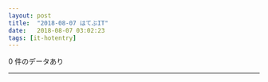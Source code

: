 ```yaml
---
layout: post
title:  "2018-08-07 はてぶIT"
date:   2018-08-07 03:02:23
tags: [it-hotentry]
---
```

0 件のデータあり

<hr>
